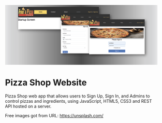 <p align="center">
  <img src="/img/pizza.png" width="600px" alt="Pizza Shop WebApp" />
</p>

# Pizza Shop Website
Pizza Shop web app that allows users to Sign Up, Sign In, and Admins to control pizzas and ingredients, using JavaScript, HTML5, CSS3 and REST API hosted on a server.

Free images got from URL: https://unsplash.com/
